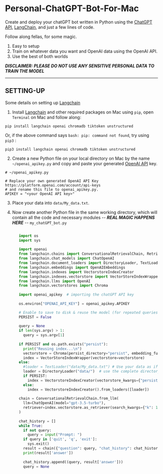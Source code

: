 # Personal-ChatGPT-Bot-For-Mac

Create and deploy your chatGPT bot written in Python using the [ChatGPT API](https://platform.openai.com/account/api-keys), [LangChain](https://python.langchain.com/docs/get_started/quickstart), and just a few lines of code. 

Follow along fellas, for some magic. 

1) Easy to setup
2) Train on whatever data you want and OpenAI data using the OpenAI API.
3) Use the best of both worlds


***DISCLAIMER: PLEASE DO NOT USE ANY SENSITIVE PERSONAL DATA TO TRAIN THE MODEL***


------



## SETTING-UP

Some details on setting up [Langchain](https://python.langchain.com/docs/get_started/quickstart)

1) Install [Langchain](https://python.langchain.com/docs/get_started/quickstart) and other required packages on Mac using ```pip```, open ```Terminal``` on Mac and follow along:

  ```
pip install langchain openai chromadb tiktoken unstructured
  ```
Or, if the above command says ```bash: pip: command not found```, try using ```pip3``` :

```
pip3 install langchain openai chromadb tiktoken unstructured
```


2) Create a new Python file on your local directory on Mac by the name ```~/openai_apikey.py``` and copy and paste your generated [OpenAI API](https://platform.openai.com/account/api-keys) key.

```
# ~/openai_apikey.py

# Replace your own generated OpenAI API Key https://platform.openai.com/account/api-keys
# and rename this file to openai_apikey.py.
APIKEY = "<your OpenAI API key>"
```


3) Place your data into ```data/My_data.txt```.




4) Now create another Python file in the same working directory, which will contain all the code and necessary modules -- ***REAL MAGIC HAPPENS HERE*** -- ```my_chatGPT_bot.py```

   ```python
   
      import os
      import sys
      
      import openai
      from langchain.chains import ConversationalRetrievalChain, RetrievalQA
      from langchain.chat_models import ChatOpenAI
      from langchain.document_loaders import DirectoryLoader, TextLoader
      from langchain.embeddings import OpenAIEmbeddings
      from langchain.indexes import VectorstoreIndexCreator
      from langchain.indexes.vectorstore import VectorStoreIndexWrapper
      from langchain.llms import OpenAI
      from langchain.vectorstores import Chroma
      
      import openai_apikey  # importing the chatGPT API key
      
      os.environ["OPENAI_API_KEY"] = openai_apikey.APIKEY

      # Enable to save to disk & reuse the model (for repeated queries on the same data)
      PERSIST = False
      
      query = None
      if len(sys.argv) > 1:
        query = sys.argv[1]
      
      if PERSIST and os.path.exists("persist"):
        print("Reusing index...\n")
        vectorstore = Chroma(persist_directory="persist", embedding_function=OpenAIEmbeddings())
        index = VectorStoreIndexWrapper(vectorstore=vectorstore)
      else:
        #loader = TextLoader("data/My_data.txt") # Use your data as if you only need My_data.txt
        loader = DirectoryLoader("data/")  # use the complete directory for data to train on
        if PERSIST:
          index = VectorstoreIndexCreator(vectorstore_kwargs={"persist_directory":"persist"}).from_loaders([loader])
        else:
          index = VectorstoreIndexCreator().from_loaders([loader])
      
      chain = ConversationalRetrievalChain.from_llm(
        llm=ChatOpenAI(model="gpt-3.5-turbo"),
        retriever=index.vectorstore.as_retriever(search_kwargs={"k": 1}),
      )
      
      chat_history = []
      while True:
        if not query:
          query = input("Prompt: ")
        if query in ['quit', 'q', 'exit']:
          sys.exit()
        result = chain({"question": query, "chat_history": chat_history})
        print(result['answer'])
      
        chat_history.append((query, result['answer']))
        query = None


    

   
   ```
